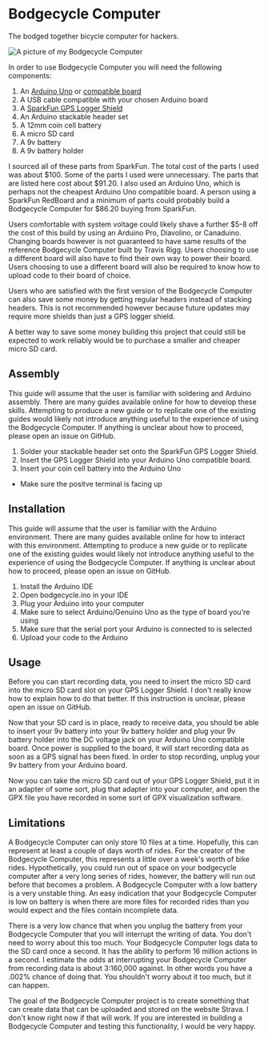 # Bodgecycle Computer
The bodged together bicycle computer for hackers.

![A picture of my Bodgecycle Computer](http://i.imgur.com/aNQw7sG.jpg)

In order to use Bodgecycle Computer you will need the following components:
1. An [Arduino Uno](https://www.arduino.cc/en/Main/arduinoBoardUno) or [compatible board](https://www.sainsmart.com/arduino/control-boards/sainsmart-uno-r3-atmega328-au-development-board-compatible-with-arduino-uno-r3.html)
2. A USB cable compatible with your chosen Arduino board
3. A [SparkFun GPS Logger Shield](https://www.sparkfun.com/products/13750)
4. An Arduino stackable header set
5. A 12mm coin cell battery
6. A micro SD card
7. A 9v battery
8. A 9v battery holder

I sourced all of these parts from SparkFun. The total cost of the parts I used
was about $100. Some of the parts I used were unnecessary. The parts that are
listed here cost about $91.20. I also used an
Arduino Uno, which is perhaps not the cheapest Arduino Uno compatible board.
A person using a SparkFun RedBoard and a minimum of parts could probably build
a Bodgecycle Computer for $86.20 buying from SparkFun.

Users comfortable with system voltage could likely shave a further $5-8 off the
cost of this build by using an Arduino Pro, Diavolino, or Canaduino. Changing boards
however is not guaranteed to have same results of the reference Bodgecycle
Computer built by Travis Rigg. Users choosing to use a different board will
also have to find their own way to power their board. Users choosing to use a
different board will also be required to know how to upload code to their board
of choice.

Users who are satisfied with the first version of the Bodgecycle Computer can also
save some money by getting regular headers instead of stacking headers. This is not
recommended however because future updates may require more shields than just a GPS
logger shield.

A better way to save some money building this project that could still be expected
to work reliably would be to purchase a smaller and cheaper micro SD card.

## Assembly
This guide will assume that the user is familiar with soldering and Arduino
assembly. There are many guides available online for how to develop these
skills. Attempting to produce a new guide or to replicate one of the existing
guides would likely not introduce anything useful to the experience of using
the Bodgecycle Computer. If anything is unclear about how to proceed, please
open an issue on GitHub.

1. Solder your stackable header set onto the SparkFun GPS Logger Shield.
2. Insert the GPS Logger Shield into your Arduino Uno compatible board.
3. Insert your coin cell battery into the Arduino Uno
  * Make sure the positve terminal is facing up

## Installation
This guide will assume that the user is familiar with the Arduino environment.
There are many guides available online for how to interact with this
environment. Attempting to produce a new guide or to replicate one of the
existing guides would likely not introduce anything useful to the experience of
using the Bodgecycle Computer. If anything is unclear about how to proceed,
please open an issue on GitHub.

1. Install the Arduino IDE
2. Open bodgecycle.ino in your IDE
3. Plug your Arduino into your computer
4. Make sure to select Arduino/Genuino Uno as the type of board you're using
5. Make sure that the serial port your Arduino is connected to is selected
6. Upload your code to the Arduino

## Usage
Before you can start recording data, you need to insert the micro SD card into
the micro SD card slot on your GPS Logger Shield. I don't really know how to
explain how to do that better. If this instruction is unclear, please open an
issue on GitHub.

Now that your SD card is in place, ready to receive data, you should be able to
insert your 9v battery into your 9v battery holder and plug your 9v battery
holder into the DC voltage jack on your Arduino Uno compatible board. Once
power is supplied to the board, it will start recording data as soon as a GPS
signal has been fixed. In order to stop recording, unplug your 9v battery from
your Arduino board.

Now you can take the micro SD card out of your GPS Logger Shield, put it in an
adapter of some sort, plug that adapter into your computer, and open the GPX
file you have recorded in some sort of GPX visualization software.

## Limitations
A Bodgecycle Computer can only store 10 files at a time. Hopefully, this can
represent at least a couple of days worth of rides. For the creator of the
Bodgecycle Computer, this represents a little over a week's worth of bike
rides. Hypothetically, you could run out of space on your bodgecycle computer
after a very long series of rides, however, the battery will run out before
that becomes a problem. A Bodgecycle Computer with a low battery is a very
unstable thing. An easy indication that your Bodgecycle Computer is low on
battery is when there are more files for recorded rides than you would expect
and the files contain incomplete data.

There is a very low chance that when you unplug the battery from your
Bodgecycle Computer that you will interrupt the writing of data. You don't need
to worry about this too much. Your Bodgecycle Computer logs data to the SD card
once a second. It has the ability to perform 16 million actions in a second. I
estimate the odds at interrupting your Bodgecycle Computer from recording data
is about 3:160,000 against. In other words you have a .002% chance of doing
that. You shouldn't worry about it too much, but it can happen.

The goal of the Bodgecycle Computer project is to create something that can
create data that can be uploaded and stored on the website Strava. I don't know
right now if that will work. If you are interested in building a Bodgecycle
Computer and testing this functionality, I would be very happy.
